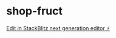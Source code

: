 # shop-fruct

[Edit in StackBlitz next generation editor ⚡️](https://stackblitz.com/~/github.com/CapitanObject/shop-fruct)
